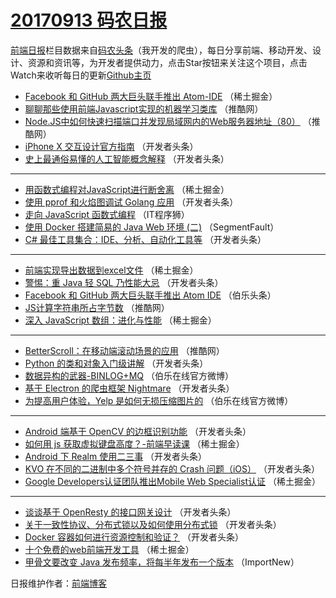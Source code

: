 # [20170913 码农日报](http://hao.caibaojian.com/date/2017/09/13)

[前端日报](http://caibaojian.com/c/news)栏目数据来自[码农头条](http://hao.caibaojian.com/)（我开发的爬虫），每日分享前端、移动开发、设计、资源和资讯等，为开发者提供动力，点击Star按钮来关注这个项目，点击Watch来收听每日的更新[Github主页](https://github.com/kujian/frontendDaily)
* [Facebook 和 GitHub 两大巨头联手推出 Atom-IDE](http://hao.caibaojian.com/51035.html) （稀土掘金）
* [聊聊那些使用前端Javascript实现的机器学习类库](http://hao.caibaojian.com/51020.html) （推酷网）
* [Node.JS中如何快速扫描端口并发现局域网内的Web服务器地址（80）](http://hao.caibaojian.com/51016.html) （推酷网）
* [iPhone X 交互设计官方指南](http://hao.caibaojian.com/51073.html) （开发者头条）
* [史上最通俗易懂的人工智能概念解释](http://hao.caibaojian.com/51076.html) （开发者头条）

***
* [用函数式编程对JavaScript进行断舍离](http://hao.caibaojian.com/51037.html) （稀土掘金）
* [使用 pprof 和火焰图调试 Golang 应用](http://hao.caibaojian.com/51067.html) （开发者头条）
* [走向 JavaScript 函数式编程](http://hao.caibaojian.com/51115.html) （IT程序狮）
* [使用 Docker 搭建简易的 Java Web 环境 (二)](http://hao.caibaojian.com/51004.html) （SegmentFault）
* [C# 最佳工具集合：IDE、分析、自动化工具等](http://hao.caibaojian.com/51061.html) （开发者头条）

***
* [前端实现导出数据到excel文件](http://hao.caibaojian.com/51038.html) （稀土掘金）
* [警惕：重 Java 轻 SQL 乃性能大忌](http://hao.caibaojian.com/51055.html) （开发者头条）
* [Facebook 和 GitHub 两大巨头联手推出 Atom IDE](http://hao.caibaojian.com/51113.html) （伯乐头条）
* [JS计算字符串所占字节数](http://hao.caibaojian.com/51015.html) （推酷网）
* [深入 JavaScript 数组：进化与性能](http://hao.caibaojian.com/51033.html) （稀土掘金）

***
* [BetterScroll：在移动端滚动场景的应用](http://hao.caibaojian.com/51018.html) （推酷网）
* [Python 的类和对象入门级讲解](http://hao.caibaojian.com/51062.html) （开发者头条）
* [数据异构的武器-BINLOG+MQ](http://hao.caibaojian.com/51119.html) （伯乐在线官方微博）
* [基于 Electron 的爬虫框架 Nightmare](http://hao.caibaojian.com/51063.html) （开发者头条）
* [为提高用户体验，Yelp 是如何无损压缩图片的](http://hao.caibaojian.com/51120.html) （伯乐在线官方微博）

***
* [Android 端基于 OpenCV 的边框识别功能](http://hao.caibaojian.com/51007.html) （开发者头条）
* [如何用 js 获取虚拟键盘高度？-前端早读课](http://hao.caibaojian.com/51030.html) （稀土掘金）
* [Android 下 Realm 使用二三事](http://hao.caibaojian.com/51077.html) （开发者头条）
* [KVO 在不同的二进制中多个符号并存的 Crash 问题（iOS）](http://hao.caibaojian.com/51009.html) （开发者头条）
* [Google Developers认证团队推出Mobile Web Specialist认证](http://hao.caibaojian.com/51032.html) （稀土掘金）

***
* [谈谈基于 OpenResty 的接口网关设计](http://hao.caibaojian.com/51056.html) （开发者头条）
* [关于一致性协议、分布式锁以及如何使用分布式锁](http://hao.caibaojian.com/51057.html) （开发者头条）
* [Docker 容器如何进行资源控制和验证？](http://hao.caibaojian.com/51069.html) （开发者头条）
* [十个免费的web前端开发工具](http://hao.caibaojian.com/51034.html) （稀土掘金）
* [甲骨文要改变 Java 发布频率，将每半年发布一个版本](http://hao.caibaojian.com/51103.html) （ImportNew）

日报维护作者：[前端博客](http://caibaojian.com/) 